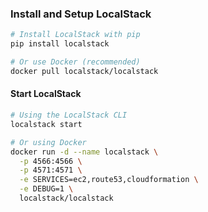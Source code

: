### Install and Setup LocalStack
```bash
# Install LocalStack with pip
pip install localstack

# Or use Docker (recommended)
docker pull localstack/localstack
```

#### Start LocalStack
```bash
# Using the LocalStack CLI
localstack start

# Or using Docker
docker run -d --name localstack \
  -p 4566:4566 \
  -p 4571:4571 \
  -e SERVICES=ec2,route53,cloudformation \
  -e DEBUG=1 \
  localstack/localstack
```